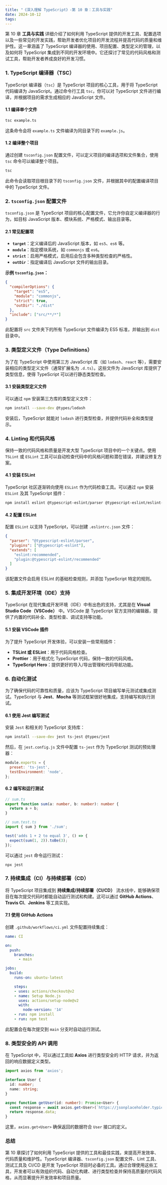 ```yaml
---
title: "《深入理解 TypeScript》-第 10 章：工具与实践"
date: 2024-10-12
tags: 
---
```

第 10 章 **工具与实践** 详细介绍了如何利用 TypeScript 提供的开发工具、配置选项以及一些常见的开发实践，帮助开发者优化项目的开发流程并提高代码的质量和维护性。这一章涵盖了 TypeScript 编译器的使用、项目配置、类型定义的管理，以及如何将 TypeScript 集成到不同的开发环境中。它还探讨了常见的代码风格和测试工具，帮助开发者养成良好的开发习惯。

### 1. **TypeScript 编译器（TSC）**
TypeScript 编译器（`tsc`）是 TypeScript 项目的核心工具，用于将 TypeScript 代码编译为 JavaScript。通过命令行工具 `tsc`，你可以对 TypeScript 文件进行编译，并根据项目的需求生成相应的 JavaScript 文件。

#### 1.1 编译单个文件
```bash
tsc example.ts
```
这条命令会将 `example.ts` 文件编译为同目录下的 `example.js`。

#### 1.2 编译整个项目
通过创建 `tsconfig.json` 配置文件，可以定义项目的编译选项和文件集合，使用 `tsc` 命令可以编译整个项目。
```bash
tsc
```
此命令会读取项目根目录下的 `tsconfig.json` 文件，并根据其中的配置编译项目中的 TypeScript 文件。

### 2. **`tsconfig.json` 配置文件**
`tsconfig.json` 是 TypeScript 项目的核心配置文件，它允许你自定义编译器的行为，如目标 JavaScript 版本、模块系统、严格模式、输出目录等。

#### 2.1 常见配置项
- **`target`**：定义编译后的 JavaScript 版本，如 `es5`、`es6` 等。
- **`module`**：指定模块系统，如 `commonjs` 或 `es6`。
- **`strict`**：启用严格模式，启用后会包含多种类型检查的严格性。
- **`outDir`**：指定编译后 JavaScript 文件的输出目录。

**示例 `tsconfig.json`：**
```json
{
  "compilerOptions": {
    "target": "es5",
    "module": "commonjs",
    "strict": true,
    "outDir": "./dist"
  },
  "include": ["src/**/*"]
}
```
此配置将 `src` 文件夹下的所有 TypeScript 文件编译为 ES5 标准，并输出到 `dist` 目录中。

### 3. **类型定义文件（Type Definitions）**
为了在 TypeScript 中使用第三方 JavaScript 库（如 `lodash`、`react` 等），需要安装相应的类型定义文件（通常扩展名为 `.d.ts`）。这些文件为 JavaScript 库提供了类型信息，使得 TypeScript 可以进行静态类型检查。

#### 3.1 安装类型定义文件
可以通过 `npm` 安装第三方库的类型定义文件：
```bash
npm install --save-dev @types/lodash
```
安装后，TypeScript 就能对 `lodash` 进行类型检查，并提供代码补全和类型提示。

### 4. **Linting 和代码风格**
保持一致的代码风格和质量是开发大型 TypeScript 项目中的一个关键点。使用 `TSLint` 或 `ESLint` 工具可以自动检查代码中的风格问题和潜在错误，并建议修复方案。

#### 4.1 安装 ESLint
TypeScript 社区逐渐转向使用 `ESLint` 作为代码检查工具。可以通过 `npm` 安装 `ESLint` 及其 TypeScript 插件：
```bash
npm install eslint @typescript-eslint/parser @typescript-eslint/eslint-plugin --save-dev
```

#### 4.2 配置 ESLint
配置 `ESLint` 以支持 TypeScript，可以创建 `.eslintrc.json` 文件：
```json
{
  "parser": "@typescript-eslint/parser",
  "plugins": ["@typescript-eslint"],
  "extends": [
    "eslint:recommended",
    "plugin:@typescript-eslint/recommended"
  ]
}
```
该配置文件会启用 ESLint 的基础检查规则，并添加 TypeScript 特定的规则。

### 5. **集成开发环境（IDE）支持**
TypeScript 在现代集成开发环境（IDE）中有出色的支持，尤其是在 **Visual Studio Code（VSCode）** 中。VSCode 是 TypeScript 官方支持的编辑器，提供了内置的代码补全、类型检查、调试支持等功能。

#### 5.1 安装 VSCode 插件
为了提升 TypeScript 开发体验，可以安装一些常用插件：
- **TSLint 或 ESLint**：用于代码风格检查。
- **Prettier**：用于格式化 TypeScript 代码，保持一致的代码风格。
- **TypeScript Hero**：提供更好的导入/导出管理和代码导航功能。

### 6. **自动化测试**
为了确保代码的可靠性和质量，应该为 TypeScript 项目编写单元测试或集成测试。TypeScript 与 **Jest**、**Mocha** 等测试框架很好地集成，支持编写和执行测试。

#### 6.1 使用 Jest 编写测试
安装 `Jest` 和相关的 TypeScript 支持库：
```bash
npm install --save-dev jest ts-jest @types/jest
```
然后，在 `jest.config.js` 文件中配置 `ts-jest` 作为 TypeScript 测试的预处理器：
```javascript
module.exports = {
  preset: 'ts-jest',
  testEnvironment: 'node',
};
```

#### 6.2 编写和运行测试
```typescript
// sum.ts
export function sum(a: number, b: number): number {
  return a + b;
}

// sum.test.ts
import { sum } from './sum';

test('adds 1 + 2 to equal 3', () => {
  expect(sum(1, 2)).toBe(3);
});
```
可以通过 `jest` 命令运行测试：
```bash
npx jest
```

### 7. **持续集成（CI）与持续部署（CD）**
将 TypeScript 项目集成到 **持续集成/持续部署（CI/CD）** 流水线中，能够确保项目在每次提交代码时都能自动运行测试和构建。这可以通过 **GitHub Actions**、**Travis CI**、**Jenkins** 等工具实现。

#### 7.1 使用 GitHub Actions
创建 `.github/workflows/ci.yml` 文件配置持续集成：
```yaml
name: CI

on:
  push:
    branches:
      - main

jobs:
  build:
    runs-on: ubuntu-latest

    steps:
    - uses: actions/checkout@v2
    - name: Setup Node.js
      uses: actions/setup-node@v2
      with:
        node-version: '14'
    - run: npm install
    - run: npm test
```
此配置会在每次提交到 `main` 分支时自动运行测试。

### 8. **类型安全的 API 调用**
在 TypeScript 中，可以通过工具如 **Axios** 进行类型安全的 HTTP 请求，并为返回的响应数据定义类型。
```typescript
import axios from 'axios';

interface User {
  id: number;
  name: string;
}

async function getUser(id: number): Promise<User> {
  const response = await axios.get<User>(`https://jsonplaceholder.typicode.com/users/${id}`);
  return response.data;
}
```
这里，`axios.get<User>` 确保返回的数据符合 `User` 接口的定义。

### 总结
第 10 章探讨了如何利用 TypeScript 提供的工具和最佳实践，来提高开发效率、代码质量和维护性。TypeScript 编译器、`tsconfig.json` 配置文件、Lint 工具、测试工具及 CI/CD 是开发 TypeScript 项目时必备的工具。通过合理使用这些工具，开发者可以有效组织代码、自动化构建、进行类型检查并保持高质量的代码风格，从而显著提升开发效率和项目质量。
